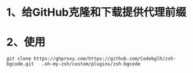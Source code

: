 # 1、给GitHub克隆和下载提供代理前缀

# 2、使用
```
git clone https://ghproxy.com/https://github.com/Codebglh/zsh-bgcode.git   .oh-my-zsh/custom/plugins/zsh-bgcode
```